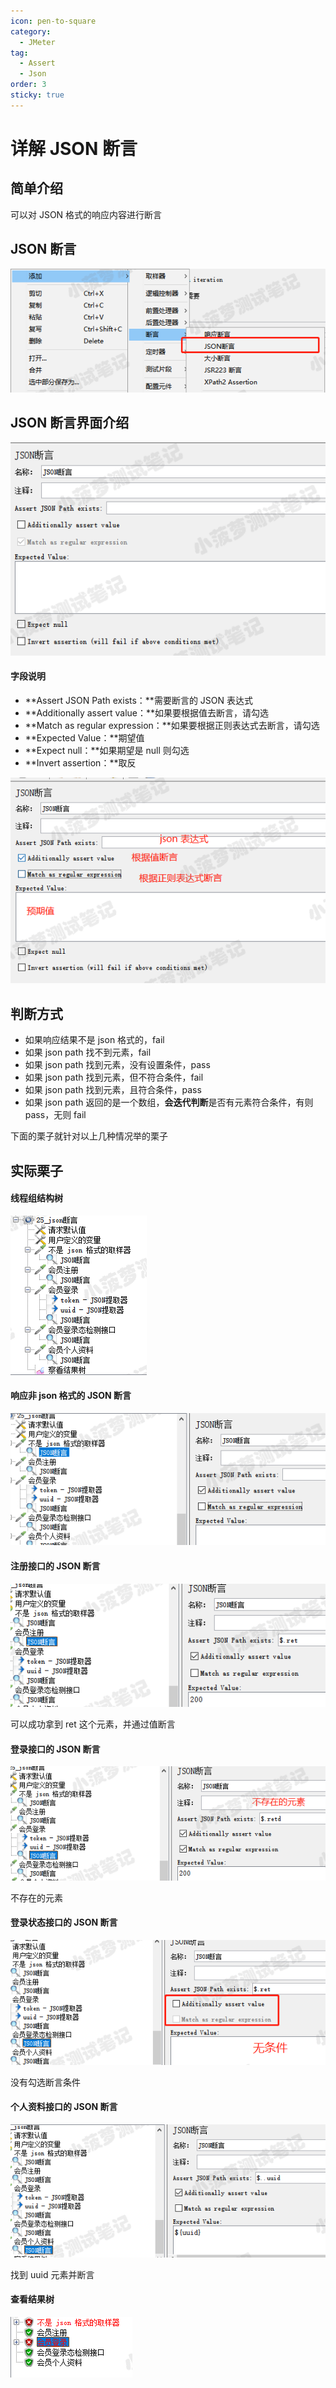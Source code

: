 ```yaml
---
icon: pen-to-square
category:
  - JMeter
tag:
  - Assert
  - Json
order: 3
sticky: true
---
```




# 详解 JSON 断言

## 简单介绍

可以对 JSON 格式的响应内容进行断言

 

## JSON 断言

[![img](/assets/jmeter/1896874-20200825114057201-753123499.png)](https://img2020.cnblogs.com/blog/1896874/202008/1896874-20200825114057201-753123499.png)

 

## JSON 断言界面介绍

[![img](/assets/jmeter/1896874-20200825114059454-1366245387.png)](https://img2020.cnblogs.com/blog/1896874/202008/1896874-20200825114059454-1366245387.png)

#### 字段说明

- **Assert JSON Path exists：**需要断言的 JSON 表达式
- **Additionally assert value：**如果要根据值去断言，请勾选
- **Match as regular expression：**如果要根据正则表达式去断言，请勾选
- **Expected Value：**期望值
- **Expect null：**如果期望是 null 则勾选
- **Invert assertion：**取反

[![img](/assets/jmeter/1896874-20200825114440877-1742335282.png)](https://img2020.cnblogs.com/blog/1896874/202008/1896874-20200825114440877-1742335282.png)

 

## 判断方式

- 如果响应结果不是 json 格式的，fail
- 如果 json path 找不到元素，fail
- 如果 json path 找到元素，没有设置条件，pass
- 如果 json path 找到元素，但不符合条件，fail
- 如果 json path 找到元素，且符合条件，pass
- 如果 json path 返回的是一个数组，**会迭代判断**是否有元素符合条件，有则 pass，无则 fail

下面的栗子就针对以上几种情况举的栗子

 

## 实际栗子

#### 线程组结构树

[![img](/assets/jmeter/1896874-20200825150054493-1019881582.png)](https://img2020.cnblogs.com/blog/1896874/202008/1896874-20200825150054493-1019881582.png)

 

#### 响应非 json 格式的 JSON 断言

[![img](/assets/jmeter/1896874-20200825150620078-406872574.png)](https://img2020.cnblogs.com/blog/1896874/202008/1896874-20200825150620078-406872574.png)

 

#### 注册接口的 JSON 断言

[![img](/assets/jmeter/1896874-20200825150807957-346675469.png)](https://img2020.cnblogs.com/blog/1896874/202008/1896874-20200825150807957-346675469.png)

可以成功拿到 ret 这个元素，并通过值断言

 

#### 登录接口的 JSON 断言

[![img](/assets/jmeter/1896874-20200825150832137-1670035187.png)](https://img2020.cnblogs.com/blog/1896874/202008/1896874-20200825150832137-1670035187.png)

不存在的元素

 

#### 登录状态接口的 JSON 断言

[![img](/assets/jmeter/1896874-20200825150844301-2066685874.png)](https://img2020.cnblogs.com/blog/1896874/202008/1896874-20200825150844301-2066685874.png)

没有勾选断言条件

 

#### 个人资料接口的 JSON 断言

[![img](/assets/jmeter/1896874-20200825150856598-1563596976.png)](https://img2020.cnblogs.com/blog/1896874/202008/1896874-20200825150856598-1563596976.png)

找到 uuid 元素并断言

 

#### 查看结果树

[![img](/assets/jmeter/1896874-20200825150925527-233087400.png)](https://img2020.cnblogs.com/blog/1896874/202008/1896874-20200825150925527-233087400.png)